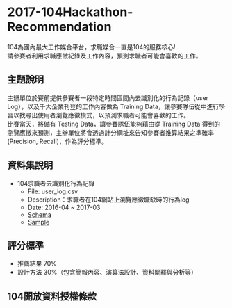 # 2017-104Hackathon-Recommendation

104為國內最大工作媒合平台，求職媒合一直是104的服務核心!  
請參賽者利用求職應徵紀錄及工作內容，預測求職者可能會喜歡的工作。
## 主題說明
主辦單位於賽前提供參賽者一段特定時間區間內去識別化的行為記錄（user Log），以及千大企業刊登的工作內容做為 Training Data，讓參賽隊伍從中進行學習以找尋出使用者瀏覽應徵模式，以預測求職者可能會喜歡的工作。  
比賽當天，將備有 Testing Data，讓參賽隊伍能夠藉由從 Training Data 得到的瀏覽應徵來預測，主辦單位將會透過計分綱址來告知參賽者推算結果之準確率(Precision, Recall)，作為評分標準。
## 資料集說明
* 104求職者去識別化行為記錄
    + File: user_log.csv
    + Description：求職者在104網站上瀏覽應徵職缺時的行為log
    + Date: 2016-04 ~ 2017-03
    + [Schema](https://github.com/104corp/2017-104Hackathon-Recommendation/blob/master/data-schema/user_log_schema.md)
    + [Sample](https://github.com/104corp/2017-104Hackathon-Recommendation/blob/master/sample-data/user_log_sample.csv) 
## 評分標準
* 推薦結果 70% 
* 設計方法 30%（包含簡報內容、演算法設計、資料闡釋與分析等）

## 104開放資料授權條款 
